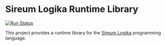 # Sireum Logika Runtime Library

[![Run Status](https://api.shippable.com/projects/569fb45b1895ca4474703965/badge?branch=master)](https://app.shippable.com/projects/569fb45b1895ca4474703965)

This project provides a runtime library for the
[Sireum Logika](http://logika.sireum.org) programming language.